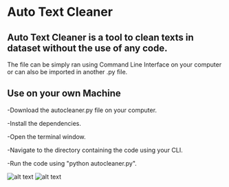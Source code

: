 # Auto Text Cleaner

## Auto Text Cleaner is a tool to clean texts in dataset without the use of any code. 
The file can be simply ran using Command Line Interface on your computer or can also be imported in another .py file. 

## Use on your own Machine

-Download the autocleaner.py file on your computer.

-Install the dependencies.

-Open the terminal window.

-Navigate to the directory containing the code using your CLI.

-Run the code using "python autocleaner.py".

![alt text](https://github.com/darshth/Vault-The-Code/blob/main/AutoCleaner/images/cleaner_demo1.png)
![alt text](https://github.com/darshth/Vault-The-Code/blob/main/AutoCleaner/images/cleaner_demo2.png)

